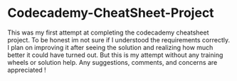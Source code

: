 # Codecademy-CheatSheet-Project

This was my first attempt at completing the codecademy cheatsheet project. To be honest im not sure if I understood the requirements correctly.
I plan on improving it after seeing the solution and realizing how much better it could have turned out.
But this is my attempt without any training wheels or solution help. 
Any suggestions, comments, and concerns are appreciated !
